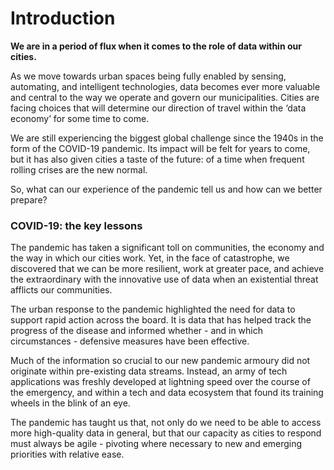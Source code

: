 # Introduction

**We are in a period of flux when it comes to the role of data within our cities.**

As we move towards urban spaces being fully enabled by sensing, automating, and intelligent technologies, data becomes ever more valuable and central to the way we operate and govern our municipalities. Cities are facing choices that will determine our direction of travel within the ‘data economy’ for some time to come.

We are still experiencing the biggest global challenge since the 1940s in the form of the COVID-19 pandemic. Its impact will be felt for years to come, but it has also given cities a taste of the future: of a time when frequent rolling crises are the new normal.

So, what can our experience of the pandemic tell us and how can we better prepare?

### COVID-19: the key lessons

The pandemic has taken a significant toll on communities, the economy and the way in which our cities work. Yet, in the face of catastrophe, we discovered that we can be more resilient, work at greater pace, and achieve the extraordinary with the innovative use of data when an existential threat afflicts our communities.

The urban response to the pandemic highlighted the need for data to support rapid action across the board. It is data that has helped track the progress of the disease and informed whether - and in which circumstances - defensive measures have been effective.

Much of the information so crucial to our new pandemic armoury did not originate within pre-existing data streams. Instead, an army of tech applications was freshly developed at lightning speed over the course of the emergency, and within a tech and data ecosystem that found its training wheels in the blink of an eye.

The pandemic has taught us that, not only do we need to be able to access more high-quality data in general, but that our capacity as cities to respond must always be agile - pivoting where necessary to new and emerging priorities with relative ease.

